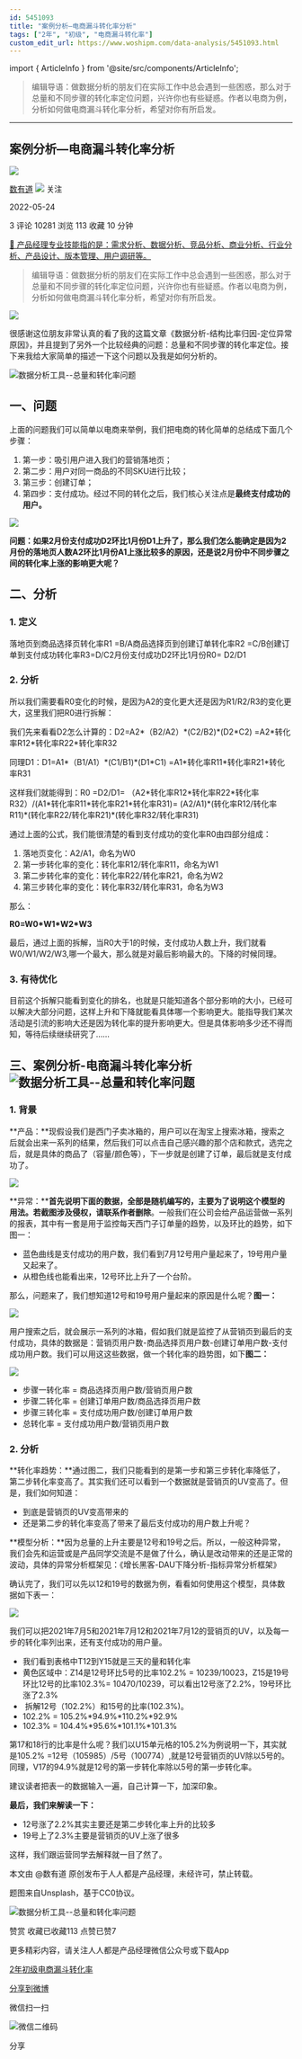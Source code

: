 ```yaml
---
id: 5451093
title: "案例分析—电商漏斗转化率分析"
tags: ["2年", "初级", "电商漏斗转化率"]
custom_edit_url: https://www.woshipm.com/data-analysis/5451093.html
---
```

import { ArticleInfo } from '@site/src/components/ArticleInfo';

<ArticleInfo
    author="数有道"
    authorLink="https://www.woshipm.com/u/774371"
    published="2022-05-24"
    views={10281}
    comments={3}
    collects={113}
/>

> 编辑导语：做数据分析的朋友们在实际工作中总会遇到一些困惑，那么对于总量和不同步骤的转化率定位问题，兴许你也有些疑惑。作者以电商为例，分析如何做电商漏斗转化率分析，希望对你有所启发。

---

## 案例分析—电商漏斗转化率分析

[![](https://image.woshipm.com/wp-files/2022/05/1XZPIa108xSPw844lgA0.jpg!/both/72x72)](https://www.woshipm.com/u/774371)

[数有道](https://www.woshipm.com/u/774371) ![](https://static.woshipm.com/tag/1101_1@2x.png) 关注

2022-05-24

3 评论 10281 浏览 113 收藏 10 分钟

[🔗 产品经理专业技能指的是：需求分析、数据分析、竞品分析、商业分析、行业分析、产品设计、版本管理、用户调研等。](https://ke.qidianla.com/courses/90pm)

> 编辑导语：做数据分析的朋友们在实际工作中总会遇到一些困惑，那么对于总量和不同步骤的转化率定位问题，兴许你也有些疑惑。作者以电商为例，分析如何做电商漏斗转化率分析，希望对你有所启发。

![](https://image.yunyingpai.com/wp/2022/05/Fx2YJwovmDAG1efeAYrd.webp)

很感谢这位朋友非常认真的看了我的这篇文章《数据分析-结构比率归因-定位异常原因》，并且提到了另外一个比较经典的问题：总量和不同步骤的转化率定位。接下来我给大家简单的描述一下这个问题以及我是如何分析的。

![数据分析工具--总量和转化率问题](https://image.yunyingpai.com/wp/2022/05/2UnyHdFmTKrY9m8qnpxr.png)

## 一、问题

上面的问题我们可以简单以电商来举例，我们把电商的转化简单的总结成下面几个步骤：

1.  第一步：吸引用户进入我们的营销落地页；
2.  第二步：用户对同一商品的不同SKU进行比较；
3.  第三步：创建订单；
4.  第四步：支付成功。经过不同的转化之后，我们核心关注点是**最终支付成功的用户。**

![](https://image.yunyingpai.com/wp/2022/05/Pyeqmhed9XasqKdajQgx.png)

**问题：如果2月份支付成功D2环比1月份D1上升了，那么我们怎么能确定是因为2月份的落地页人数A2环比1月份A1上涨比较多的原因，还是说2月份中不同步骤之间的转化率上涨的影响更大呢？**

## 二、分析

### 1\. 定义

落地页到商品选择页转化率R1 =B/A商品选择页到创建订单转化率R2 =C/B创建订单到支付成功转化率R3=D/C2月份支付成功D2环比1月份R0= D2/D1

### 2\. 分析

所以我们需要看R0变化的时候，是因为A2的变化更大还是因为R1/R2/R3的变化更大，这里我们把R0进行拆解：

我们先来看看D2怎么计算的：D2=A2\*（B2/A2）\*(C2/B2)\*(D2\*C2) =A2\*转化率R12\*转化率R22\*转化率R32

同理D1：D1=A1\*（B1/A1）\*(C1/B1)\*(D1\*C1) =A1\*转化率R11\*转化率R21\*转化率R31

这样我们就能得到：R0 =D2/D1= （A2\*转化率R12\*转化率R22\*转化率R32）/(A1\*转化率R11\*转化率R21\*转化率R31)= (A2/A1)\*(转化率R12/转化率R11)\*(转化率R22/转化率R21)\*(转化率R32/转化率R31)

通过上面的公式，我们能很清楚的看到支付成功的变化率R0由四部分组成：

1.  落地页变化：A2/A1，命名为W0
2.  第一步转化率的变化：转化率R12/转化率R11，命名为W1
3.  第二步转化率的变化：转化率R22/转化率R21，命名为W2
4.  第三步转化率的变化：转化率R32/转化率R31，命名为W3

那么：

**R0=W0\*W1\*W2\*W3**

最后，通过上面的拆解，当R0大于1的时候，支付成功人数上升，我们就看W0/W1/W2/W3,哪一个最大，那么就是对最后影响最大的。下降的时候同理。

### 3\. 有待优化

目前这个拆解只能看到变化的排名，也就是只能知道各个部分影响的大小，已经可以解决大部分问题，这样上升和下降就能看具体哪一个影响更大。能指导我们某次活动是引流的影响大还是因为转化率的提升影响更大。但是具体影响多少还不得而知，等待后续继续研究了……

## 三、案例分析-电商漏斗转化率分析![数据分析工具--总量和转化率问题](https://image.yunyingpai.com/wp/2022/05/WCdT85nFSeWftbePHzUj.png)

### 1\. 背景

**产品：**现假设我们是西门子卖冰箱的，用户可以在淘宝上搜索冰箱，搜索之后就会出来一系列的结果，然后我们可以点击自己感兴趣的那个店和款式，选完之后，就是具体的商品了（容量/颜色等），下一步就是创建了订单，最后就是支付成功了。

![](https://image.yunyingpai.com/wp/2022/05/JweXtmxMuxt1bLo6IrkB.png)

**异常：****首先说明下面的数据，全部是随机编写的，主要为了说明这个模型的用法。若截图涉及侵权，请联系作者删除**。一般我们在公司会给产品运营做一系列的报表，其中有一套是用于监控每天西门子订单量的趋势，以及环比的趋势，如下图一：

*   蓝色曲线是支付成功的用户数，我们看到7月12号用户量起来了，19号用户量又起来了。
*   从橙色线也能看出来，12号环比上升了一个台阶。

那么，问题来了，我们想知道12号和19号用户量起来的原因是什么呢？**图一：**

![](https://image.yunyingpai.com/wp/2022/05/ogbUTYSZ4qAfOpio7zZ7.png)

用户搜索之后，就会展示一系列的冰箱，假如我们就是监控了从营销页到最后的支付成功，具体的数据是：营销页用户数-商品选择页用户数-创建订单用户数-支付成功用户数。我们可以用这这些数据，做一个转化率的趋势图，如下**图二：**

![](https://image.yunyingpai.com/wp/2022/05/7RZD7xlqJ7qmDpTG4K8O.png)

*   步骤一转化率 = 商品选择页用户数/营销页用户数
*   步骤二转化率 = 创建订单用户数/商品选择页用户数
*   步骤三转化率 = 支付成功用户数/创建订单用户数
*   总转化率 = 支付成功用户数/营销页用户数

### 2\. 分析

**转化率趋势：**通过图二，我们只能看到的是第一步和第三步转化率降低了，第二步转化率变高了。其实我们还可以看到一个数据就是营销页的UV变高了。但是，我们如何知道：

*   到底是营销页的UV变高带来的
*   还是第二步的转化率变高了带来了最后支付成功的用户数上升呢？

**模型分析：**因为总量的上升主要是12号和19号之后。所以，一般这种异常，我们会先和运营或是产品同学交流是不是做了什么，确认是改动带来的还是正常的波动，具体的异常分析框架见：《增长黑客-DAU下降分析-指标异常分析框架》

确认完了，我们可以先以12和19号的数据为例，看看如何使用这个模型，具体数据如下表一：

![](https://image.yunyingpai.com/wp/2022/05/2HIolNTWe3NKvOO9Yfw4.png)

我们可以把2021年7月5和2021年7月12和2021年7月12的营销页的UV，以及每一步的转化率列出来，还有支付成功的用户量。

*   我们看到表格中T12到Y15就是三天的量和转化率
*   黄色区域中：Z14是12号环比5号的比率102.2% = 10239/10023，Z15是19号环比12号的比率102.3%= 10470/10239，可以看出12号涨了2.2%，19号环比涨了2.3%
*    拆解12号（102.2%）和15号的比率(102.3%)。
*   102.2% = 105.2%\*94.9%\*110.2%\*92.9%
*   102.3% = 104.4%\*95.6%\*101.1%\*101.3%

第17和18行的比率是什么呢？我们以U15单元格的105.2%为例说明一下，其实就是105.2% =12号（105985）/5号（100774）,就是12号营销页的UV除以5号的。同理，V17的94.9%就是12号的第一步转化率除以5号的第一步转化率。

建议读者把表一的数据输入一遍，自己计算一下，加深印象。

**最后，我们来解读一下：**

*   12号涨了2.2%其实主要还是第二步转化率上升的比较多
*   19号上了2.3%主要是营销页的UV上涨了很多

这样，我们跟运营同学去解释就一目了然了。

本文由 @数有道 原创发布于人人都是产品经理，未经许可，禁止转载。

题图来自Unsplash，基于CC0协议。

![数据分析工具--总量和转化率问题](https://image.yunyingpai.com/wp/2022/05/mrttKG1yD9BAMf0bbW9m.png)

赞赏 收藏已收藏113 点赞已赞7

更多精彩内容，请关注人人都是产品经理微信公众号或下载App

[2年](https://www.woshipm.com/tag/2%e5%b9%b4)[初级](https://www.woshipm.com/tag/%e5%88%9d%e7%ba%a7)[电商漏斗转化率](https://www.woshipm.com/tag/%e7%94%b5%e5%95%86%e6%bc%8f%e6%96%97%e8%bd%ac%e5%8c%96%e7%8e%87)

[分享到微博](https://service.weibo.com/share/share.php?appkey=2775287854&title=案例分析—电商漏斗转化率分析&url=https://www.woshipm.com/data-analysis/5451093.html&pic=https://image.yunyingpai.com/wp/2022/05/Fx2YJwovmDAG1efeAYrd.webp)

微信扫一扫

![微信二维码](https://api.pwmqr.com/qrcode/create/?url=https://www.woshipm.com/data-analysis/5451093.html)

分享